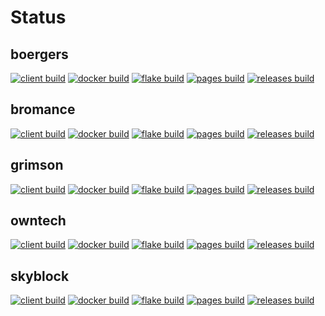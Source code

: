# Status

## boergers
[![client build](https://github.com/crafthippie/boergers/actions/workflows/client.yml/badge.svg)](https://github.com/crafthippie/boergers/actions/workflows/client.yml) [![docker build](https://github.com/crafthippie/boergers/actions/workflows/docker.yml/badge.svg)](https://github.com/crafthippie/boergers/actions/workflows/docker.yml) [![flake build](https://github.com/crafthippie/boergers/actions/workflows/flake.yml/badge.svg)](https://github.com/crafthippie/boergers/actions/workflows/flake.yml) [![pages build](https://github.com/crafthippie/boergers/actions/workflows/pages.yml/badge.svg)](https://github.com/crafthippie/boergers/actions/workflows/pages.yml) [![releases build](https://github.com/crafthippie/boergers/actions/workflows/releases.yml/badge.svg)](https://github.com/crafthippie/boergers/actions/workflows/releases.yml)

## bromance
[![client build](https://github.com/crafthippie/bromance/actions/workflows/client.yml/badge.svg)](https://github.com/crafthippie/bromance/actions/workflows/client.yml) [![docker build](https://github.com/crafthippie/bromance/actions/workflows/docker.yml/badge.svg)](https://github.com/crafthippie/bromance/actions/workflows/docker.yml) [![flake build](https://github.com/crafthippie/bromance/actions/workflows/flake.yml/badge.svg)](https://github.com/crafthippie/bromance/actions/workflows/flake.yml) [![pages build](https://github.com/crafthippie/bromance/actions/workflows/pages.yml/badge.svg)](https://github.com/crafthippie/bromance/actions/workflows/pages.yml) [![releases build](https://github.com/crafthippie/bromance/actions/workflows/releases.yml/badge.svg)](https://github.com/crafthippie/bromance/actions/workflows/releases.yml)

## grimson
[![client build](https://github.com/crafthippie/grimson/actions/workflows/client.yml/badge.svg)](https://github.com/crafthippie/grimson/actions/workflows/client.yml) [![docker build](https://github.com/crafthippie/grimson/actions/workflows/docker.yml/badge.svg)](https://github.com/crafthippie/grimson/actions/workflows/docker.yml) [![flake build](https://github.com/crafthippie/grimson/actions/workflows/flake.yml/badge.svg)](https://github.com/crafthippie/grimson/actions/workflows/flake.yml) [![pages build](https://github.com/crafthippie/grimson/actions/workflows/pages.yml/badge.svg)](https://github.com/crafthippie/grimson/actions/workflows/pages.yml) [![releases build](https://github.com/crafthippie/grimson/actions/workflows/releases.yml/badge.svg)](https://github.com/crafthippie/grimson/actions/workflows/releases.yml)

## owntech
[![client build](https://github.com/crafthippie/owntech/actions/workflows/client.yml/badge.svg)](https://github.com/crafthippie/owntech/actions/workflows/client.yml) [![docker build](https://github.com/crafthippie/owntech/actions/workflows/docker.yml/badge.svg)](https://github.com/crafthippie/owntech/actions/workflows/docker.yml) [![flake build](https://github.com/crafthippie/owntech/actions/workflows/flake.yml/badge.svg)](https://github.com/crafthippie/owntech/actions/workflows/flake.yml) [![pages build](https://github.com/crafthippie/owntech/actions/workflows/pages.yml/badge.svg)](https://github.com/crafthippie/owntech/actions/workflows/pages.yml) [![releases build](https://github.com/crafthippie/owntech/actions/workflows/releases.yml/badge.svg)](https://github.com/crafthippie/owntech/actions/workflows/releases.yml)

## skyblock
[![client build](https://github.com/crafthippie/skyblock/actions/workflows/client.yml/badge.svg)](https://github.com/crafthippie/skyblock/actions/workflows/client.yml) [![docker build](https://github.com/crafthippie/skyblock/actions/workflows/docker.yml/badge.svg)](https://github.com/crafthippie/skyblock/actions/workflows/docker.yml) [![flake build](https://github.com/crafthippie/skyblock/actions/workflows/flake.yml/badge.svg)](https://github.com/crafthippie/skyblock/actions/workflows/flake.yml) [![pages build](https://github.com/crafthippie/skyblock/actions/workflows/pages.yml/badge.svg)](https://github.com/crafthippie/skyblock/actions/workflows/pages.yml) [![releases build](https://github.com/crafthippie/skyblock/actions/workflows/releases.yml/badge.svg)](https://github.com/crafthippie/skyblock/actions/workflows/releases.yml)
